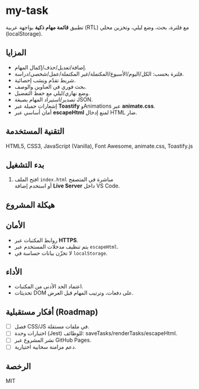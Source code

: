 ﻿# my-task

تطبيق **قائمة مهام ذكية** بواجهة عربية (RTL) مع فلترة، بحث، وضع ليلي، وتخزين محلي (localStorage).

## المزايا
- إضافة/تعديل/حذف/إكمال المهام.
- فلترة بحسب: الكل/اليوم/الأسبوع/المكتملة/غير المكتملة/عمل/شخصي/دراسة.
- شريط تقدّم ونِسَب إحصائية.
- بحث فوري في العناوين والوصف.
- وضع نهاري/ليلي مع حفظ التفضيل.
- تصدير/استيراد المهام بصيغة JSON.
- إشعارات جميلة عبر **Toastify** وAnimations عبر **animate.css**.
- أمان أساسي عبر **escapeHtml** لمنع إدخال HTML ضار.

## التقنية المستخدمة
HTML5, CSS3, JavaScript (Vanilla), Font Awesome, animate.css, Toastify.js

## بدء التشغيل
1) افتح الملف `index.html` مباشرة في المتصفح  
أو استخدم إضافة **Live Server** داخل VS Code.

## هيكلة المشروع

## الأمان
- روابط المكتبات عبر **HTTPS**.
- يتم تنظيف مدخلات المستخدم عبر `escapeHtml`.
- لا تخزّن بيانات حساسة في `localStorage`.

## الأداء
- اعتماد الحد الأدنى من المكتبات.
- تحديثات DOM على دفعات، وترتيب المهام قبل العرض.

## أفكار مستقبلية (Roadmap)
- [ ] فصل CSS/JS في ملفات مستقلة.
- [ ] اختبارات وحدة (Jest) للوظائف: saveTasks/renderTasks/escapeHtml.
- [ ] نشر المشروع عبر GitHub Pages.
- [ ] دعم مزامنة سحابية اختيارية.

## الرخصة
MIT
